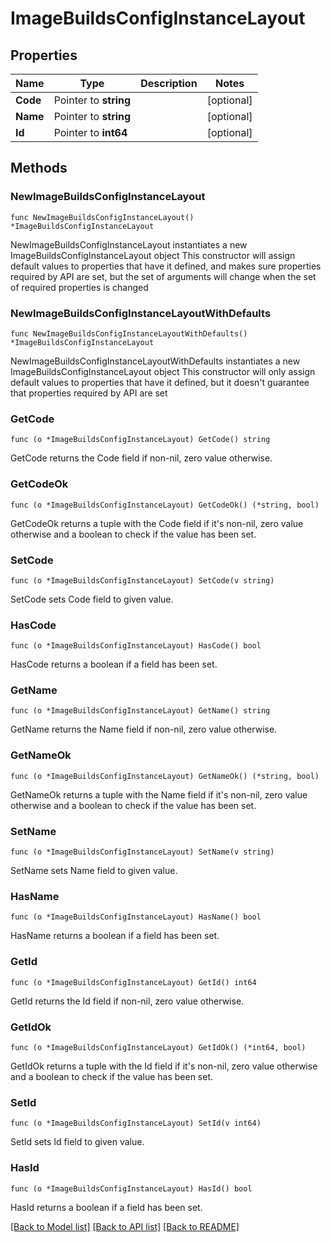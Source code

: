 # ImageBuildsConfigInstanceLayout

## Properties

Name | Type | Description | Notes
------------ | ------------- | ------------- | -------------
**Code** | Pointer to **string** |  | [optional] 
**Name** | Pointer to **string** |  | [optional] 
**Id** | Pointer to **int64** |  | [optional] 

## Methods

### NewImageBuildsConfigInstanceLayout

`func NewImageBuildsConfigInstanceLayout() *ImageBuildsConfigInstanceLayout`

NewImageBuildsConfigInstanceLayout instantiates a new ImageBuildsConfigInstanceLayout object
This constructor will assign default values to properties that have it defined,
and makes sure properties required by API are set, but the set of arguments
will change when the set of required properties is changed

### NewImageBuildsConfigInstanceLayoutWithDefaults

`func NewImageBuildsConfigInstanceLayoutWithDefaults() *ImageBuildsConfigInstanceLayout`

NewImageBuildsConfigInstanceLayoutWithDefaults instantiates a new ImageBuildsConfigInstanceLayout object
This constructor will only assign default values to properties that have it defined,
but it doesn't guarantee that properties required by API are set

### GetCode

`func (o *ImageBuildsConfigInstanceLayout) GetCode() string`

GetCode returns the Code field if non-nil, zero value otherwise.

### GetCodeOk

`func (o *ImageBuildsConfigInstanceLayout) GetCodeOk() (*string, bool)`

GetCodeOk returns a tuple with the Code field if it's non-nil, zero value otherwise
and a boolean to check if the value has been set.

### SetCode

`func (o *ImageBuildsConfigInstanceLayout) SetCode(v string)`

SetCode sets Code field to given value.

### HasCode

`func (o *ImageBuildsConfigInstanceLayout) HasCode() bool`

HasCode returns a boolean if a field has been set.

### GetName

`func (o *ImageBuildsConfigInstanceLayout) GetName() string`

GetName returns the Name field if non-nil, zero value otherwise.

### GetNameOk

`func (o *ImageBuildsConfigInstanceLayout) GetNameOk() (*string, bool)`

GetNameOk returns a tuple with the Name field if it's non-nil, zero value otherwise
and a boolean to check if the value has been set.

### SetName

`func (o *ImageBuildsConfigInstanceLayout) SetName(v string)`

SetName sets Name field to given value.

### HasName

`func (o *ImageBuildsConfigInstanceLayout) HasName() bool`

HasName returns a boolean if a field has been set.

### GetId

`func (o *ImageBuildsConfigInstanceLayout) GetId() int64`

GetId returns the Id field if non-nil, zero value otherwise.

### GetIdOk

`func (o *ImageBuildsConfigInstanceLayout) GetIdOk() (*int64, bool)`

GetIdOk returns a tuple with the Id field if it's non-nil, zero value otherwise
and a boolean to check if the value has been set.

### SetId

`func (o *ImageBuildsConfigInstanceLayout) SetId(v int64)`

SetId sets Id field to given value.

### HasId

`func (o *ImageBuildsConfigInstanceLayout) HasId() bool`

HasId returns a boolean if a field has been set.


[[Back to Model list]](../README.md#documentation-for-models) [[Back to API list]](../README.md#documentation-for-api-endpoints) [[Back to README]](../README.md)


